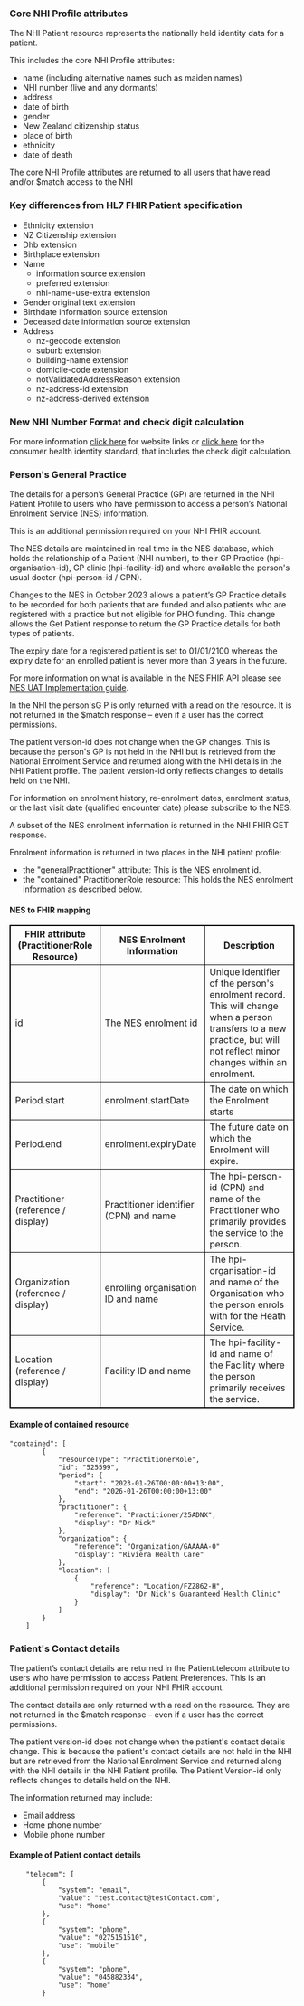 

### Core NHI Profile attributes

The NHI Patient resource represents the nationally held identity data for a patient.

This includes the core NHI Profile attributes:
* name (including alternative names such as maiden names)
* NHI number (live and any dormants)
* address
* date of birth
* gender
* New Zealand citizenship status
* place of birth
* ethnicity
* date of death

The core NHI Profile attributes are returned to all users that have read and/or $match access to the NHI



### Key differences from HL7 FHIR Patient specification

* Ethnicity extension
* NZ Citizenship extension
* Dhb extension
* Birthplace extension
* Name
  * information source extension
  * preferred extension
  * nhi-name-use-extra extension
* Gender original text extension
* Birthdate information source extension
* Deceased date information source extension
* Address
  * nz-geocode extension
  * suburb extension
  * building-name extension
  * domicile-code extension
  * notValidatedAddressReason extension
  * nz-address-id extension
  * nz-address-derived extension

### New NHI Number Format and check digit calculation

For more information [click here](https://www.health.govt.nz/our-work/health-identity/national-health-index/upcoming-changes-nhi-numbers) for website links or [click here](https://www.tewhatuora.govt.nz/publications/hiso-100462022-consumer-health-identity-standard/) for the consumer health identity standard, that includes the check digit calculation.


### Person's General Practice

The details for a person’s General Practice (GP) are returned in the NHI Patient Profile to users who have permission to access a person’s National Enrolment Service (NES) information. 

This is an additional permission required on your NHI FHIR account.

The NES details are maintained in real time in the NES database, which holds the relationship of a Patient (NHI number), to their GP Practice (hpi-organisation-id), GP clinic (hpi-facility-id) and where available the person's usual doctor (hpi-person-id / CPN).

Changes to the NES in October 2023 allows a patient’s GP Practice details to be recorded for both patients that are funded and also patients who are registered with a practice but not eligible for PHO funding. This change allows the Get Patient response to return the GP Practice details for both types of patients.  

The expiry date for a registered patient is set to 01/01/2100 whereas the expiry date for an enrolled patient is never more than 3 years in the future.

For more information on what is available in the NES FHIR API please see [NES UAT Implementation guide](https://nes-ig.hip-uat.digital.health.nz). 

In the NHI the person'sG P is only returned with a read on the resource. It is not returned in the $match response – even if a user has the correct permissions.

The patient version-id does not change when the GP changes. This is because the person's GP is not held in the NHI but is retrieved from the National Enrolment Service and returned along with the NHI details in the NHI Patient profile. The patient version-id only reflects changes to details held on the NHI.

For information on enrolment history, re-enrolment dates, enrolment status, or the last visit date (qualified encounter date) please subscribe to the NES.

A subset of the NES enrolment information is returned in the NHI FHIR GET response.

Enrolment information is returned in two places in the NHI patient profile:
* the "generalPractitioner" attribute: 	This is the NES enrolment id.
* the "contained" PractitionerRole resource: This holds the NES enrolment information as described below.


<h4>NES to FHIR mapping</h4>
<table>
<style>
table, th, td {
  border: 1px solid black;
  border-collapse: collapse;
}
</style>
<tr><th>FHIR attribute (PractitionerRole Resource)</th>
<th>NES Enrolment Information</th>
<th>Description</th></tr>

<tr><td>id</td>
<td>The NES enrolment id</td>
<td>Unique identifier of the person's enrolment record. <br />
This will change when a person transfers to a new practice, but will not reflect minor changes within an enrolment.</td></tr>

<tr><td> Period.start </td>
<td> enrolment.startDate </td>
<td> The date on which the Enrolment starts </td></tr>

<tr><td> Period.end </td>
<td> enrolment.expiryDate </td>
<td> The future date on which the Enrolment will expire. </td></tr>

<tr><td> Practitioner (reference / display) </td>
<td> Practitioner identifier (CPN) and name </td>
<td> The hpi-person-id (CPN) and name of the Practitioner who primarily provides the service to the person. </td></tr>

<tr><td> Organization (reference / display) </td>
<td> enrolling organisation ID and name </td>
<td> The hpi-organisation-id and name of the Organisation who the person enrols with for the Heath Service. </td></tr>

<tr><td> Location (reference / display) </td>
<td> Facility ID and name </td>
<td> The hpi-facility-id and name of the Facility where the person primarily receives the service. </td></tr>
</table>


#### Example of contained resource

```
"contained": [
        {
            "resourceType": "PractitionerRole",
            "id": "525599",
            "period": {
                "start": "2023-01-26T00:00:00+13:00",
                "end": "2026-01-26T00:00:00+13:00"
            },
            "practitioner": {
                "reference": "Practitioner/25ADNX",
                "display": "Dr Nick"
            },
            "organization": {
                "reference": "Organization/GAAAAA-0"
                "display": "Riviera Health Care"
            },
            "location": [
                {
                    "reference": "Location/FZZ862-H",
                    "display": "Dr Nick's Guaranteed Health Clinic"
                }
            ]
        }
    ]
```





### Patient's Contact details

The patient’s contact details are returned in the Patient.telecom attribute to users who have permission to access Patient Preferences. This is an additional permission required on your NHI FHIR account.

The contact details are only returned with a read on the resource. They are not returned in the $match response – even if a user has the correct permissions.

The patient version-id does not change when the patient's contact details change. This is because the patient's contact details are not held in the NHI but are retrieved from the National Enrolment Service and returned along with the NHI details in the NHI Patient profile. The Patient Version-id only reflects changes to details held on the NHI.

The information returned may include:
-	Email address
-	Home phone number
-	Mobile phone number

#### Example of Patient contact details

```
    "telecom": [
        {
            "system": "email",
            "value": "test.contact@testContact.com",
            "use": "home"
        },
        {
            "system": "phone",
            "value": "0275151510",
            "use": "mobile"
        },
        {
            "system": "phone",
            "value": "045882334",
            "use": "home"
        }
```
